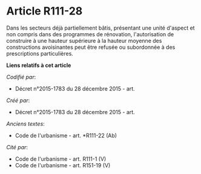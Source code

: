 # Article R111-28

Dans les secteurs déjà partiellement bâtis, présentant une unité d'aspect et non compris dans des programmes de rénovation,
l'autorisation de construire à une hauteur supérieure à la hauteur moyenne des constructions avoisinantes peut être refusée
ou subordonnée à des prescriptions particulières.

**Liens relatifs à cet article**

_Codifié par_:

  - Décret n°2015-1783 du 28 décembre 2015 - art.

_Créé par_:

  - Décret n°2015-1783 du 28 décembre 2015 - art.

_Anciens textes_:

  - Code de l'urbanisme - art. *R111-22 (Ab)

_Cité par_:

  - Code de l'urbanisme - art. R111-1 (V)
  - Code de l'urbanisme - art. R151-19 (V)
